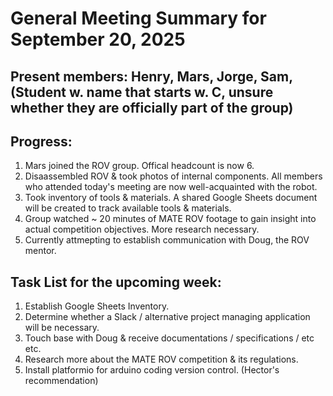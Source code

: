 # General Meeting Summary for September 20, 2025
## Present members: Henry, Mars, Jorge, Sam, (Student w. name that starts w. C, unsure whether they are officially part of the group) 
## Progress:
1. Mars joined the ROV group. Offical headcount is now 6.
2. Disaassembled ROV & took photos of internal components. All members who attended today's meeting are now well-acquainted with the robot.
3. Took inventory of tools & materials. A shared Google Sheets document will be created to track available tools & materials.
4. Group watched ~ 20 minutes of MATE ROV footage to gain insight into actual competition objectives. More research necessary.
5. Currently attmepting to establish communication with Doug, the ROV mentor.

## Task List for the upcoming week:
1. Establish Google Sheets Inventory.
2. Determine whether a Slack / alternative project managing application will be necessary.
3. Touch base with Doug & receive documentations / specifications / etc etc.
4. Research more about the MATE ROV competition & its regulations.
5. Install platformio for arduino coding version control. (Hector's recommendation)

